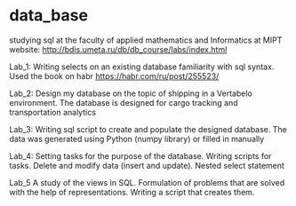 # data_base
studying sql at the faculty of applied mathematics and Informatics at MIPT
website: http://bdis.umeta.ru/db/db_course/labs/index.html

Lab_1: 
        Writing selects on an existing database
        familiarity with sql syntax. Used the book on habr  https://habr.com/ru/post/255523/
                
Lab_2:
        Design my database on the topic of shipping in a Vertabelo environment. 
        The database is designed for cargo tracking and transportation analytics
                
Lab_3: 
        Writing sql script to create and populate the designed database. 
        The data was generated using Python (numpy library) or filled in manually
                
Lab_4:
        Setting tasks for the purpose of the database. 
        Writing scripts for tasks. 
        Delete and modify data (insert and update). Nested select statement
               
Lab_5
        A study of the views in SQL.
        Formulation of problems that are solved with the help of representations.
        Writing a script that creates them.
        
        
        

